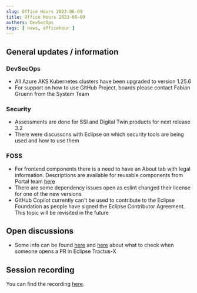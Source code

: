 ```yaml
---
slug: Office Hours 2023-06-09
title: Office Hours 2023-06-09
authors: DevSecOps
tags: [ news, officehour ]
---
```


## General updates / information

### DevSecOps

- All Azure AKS Kubernetes clusters have been upgraded to version 1.25.6
- For support on how to use GitHub Project, boards please contact Fabian Gruenn from the System Team

### Security

- Assessments are done for SSI and Digital Twin products for next release 3.2
- There were discussons with Eclipse on which security tools are being used and how to use them

### FOSS

- For frontend components there is a need to have an About tab with legal information. Descriptions are available for reusable components from Portal team [here](https://eclipse-tractusx.github.io/docs/release/trg-7/trg-7-06#description)
- There are some dependency issues open as eslint changed their license for one of the new versions
- GitHub Copilot currently can't be used to contribute to the Eclipse Foundation as people have signed the Eclipse Contributor Agreement. This topic will be revisited in the future

## Open discussions

- Some info can be found [here](https://github.com/eclipse-tractusx/.github/pull/5/files) and [here](https://github.com/eclipse-tractusx/.github/blob/main/.github/ISSUE_TEMPLATE/system-team-qg-checklist.md) about what to check when someone opens a PR in Eclipse Tractus-X

## Session recording

You can find the
recording [here](https://bcgcatenax.sharepoint.com/sites/CommunitiesofPractises/Shared%20Documents/Forms/AllItems.aspx?FolderCTID=0x01200075F4DD2D705FA349B372CD3378FD1093&id=%2Fsites%2FCommunitiesofPractises%2FShared%20Documents%2FCX%2DCoP%20DevSecOps%2FOffice%5FHours%5FRegular%5FRecordings%2F20230609%5FDevSecOps%20Business%20Hours%2DRecording%2Emp4&parent=%2Fsites%2FCommunitiesofPractises%2FShared%20Documents%2FCX%2DCoP%20DevSecOps%2FOffice%5FHours%5FRegular%5FRecordings).
